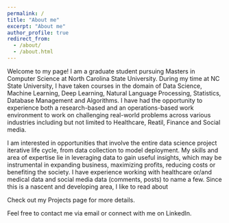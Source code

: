 ```yaml
---
permalink: /
title: "About me"
excerpt: "About me"
author_profile: true
redirect_from: 
  - /about/
  - /about.html
---
```


Welcome to my page! I am a graduate student pursuing Masters in Computer Science at North Carolina State University. During my time at NC State University, I have taken courses in the domain of Data Science, Machine Learning, Deep Learning, Natural Language Processing, Statistics, Database Management and Algorithms. I have had the opportunity to experience both a research-based and an operations-based work environment to work on challenging real-world problems across various industries including but not limited to Healthcare, Reatil, Finance and Social media.

I am interested in opportunities that involve the entire data science project iterative life cycle, from data collection to model deployment. My skills and area of expertise lie in leveraging data to gain useful insights, which may be instrumental in expanding business, maximizing profits, reducing costs or benefiting the society. I have experience working with healthcare or/and medical data and social media data (comments, posts) to name a few. Since this is a nascent and developing area, I like to read about 


Check out my Projects page for more details.

Feel free to contact me via email or connect with me on LinkedIn.




